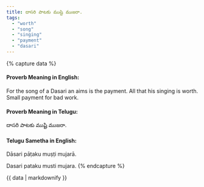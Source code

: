 ```yaml
---
title: దాసరి పాటకు ముష్టి ముజరా.
tags:
  - "worth"
  - "song"
  - "singing"
  - "payment"
  - "dasari"
---
```


{% capture data %}
#### Proverb Meaning in English:
For the song of a Dasari an aims is the payment.
All that his singing is worth.
Small payment for bad work.

#### Proverb Meaning in Telugu:
దాసరి పాటకు ముష్టి ముజరా.

#### Telugu Sametha in English:
Dāsari pāṭaku muṣṭi mujarā.

Dasari pataku musti mujara.
{% endcapture %}

{{ data | markdownify }}

